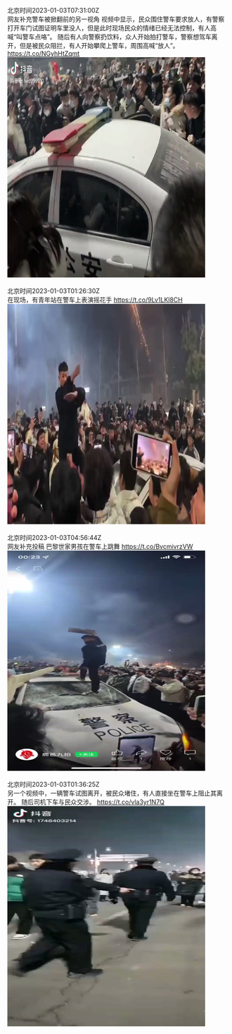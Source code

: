 北京时间2023-01-03T07:31:00Z<br>网友补充警车被掀翻前的另一视角
视频中显示，民众围住警车要求放人，有警察打开车门试图证明车里没人，但是此时现场民众的情绪已经无法控制，有人高喊“叫警车点咯”。
随后有人向警察扔饮料，众人开始拍打警车，警察想驾车离开，但是被民众阻拦，有人开始攀爬上警车，周围高喊“放人”。 https://t.co/NGyhHtZqmt<br><img src='/temp/video/2023/y-Month-1/w-Day-03/whyyoutouzhele/1610056091529891844_0.jpg' width='450' height='500'><br><br>北京时间2023-01-03T01:26:30Z<br>在现场，有青年站在警车上表演摇花手 https://t.co/9Lv1LKl8CH<br><img src='/temp/video/2023/y-Month-1/w-Day-03/whyyoutouzhele/1609964363913302025_0.jpg' width='450' height='500'><br><br>北京时间2023-01-03T04:56:44Z<br>网友补充投稿
巴黎世家男孩在警车上跳舞 https://t.co/BvcmivrzVW<br><img src='/temp/video/2023/y-Month-1/w-Day-03/whyyoutouzhele/1610017270255730688_0.jpg' width='450' height='500'><br><br>北京时间2023-01-03T01:36:25Z<br>另一个视频中，一辆警车试图离开，被民众堵住，有人直接坐在警车上阻止其离开。
随后司机下车与民众交涉。 https://t.co/vla3yr1N7Q<br><img src='/temp/video/2023/y-Month-1/w-Day-03/whyyoutouzhele/1609966858542669824_0.jpg' width='450' height='500'><br><br>